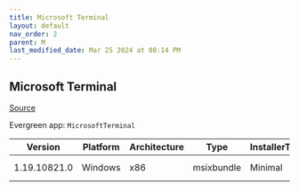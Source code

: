 ```yaml
---
title: Microsoft Terminal
layout: default
nav_order: 2
parent: M
last_modified_date: Mar 25 2024 at 08:14 PM
---
```


## Microsoft Terminal

[Source](https://github.com/microsoft/terminal/)

Evergreen app: `MicrosoftTerminal`

| Version      | Platform | Architecture | Type       | InstallerType | Date       | Size     | URI                                                                                                                                                                                                                                                                            |
| ------------ | -------- | ------------ | ---------- | ------------- | ---------- | -------- | ------------------------------------------------------------------------------------------------------------------------------------------------------------------------------------------------------------------------------------------------------------------------------ |
| 1.19.10821.0 | Windows  | x86          | msixbundle | Minimal       | 03/25/2024 | 21371711 | [https://github.com/microsoft/terminal/releases/download/v1.19.10821.0/Microsoft.WindowsTerminal_1.19.10821.0_8wekyb3d8bbwe.msixbundle](https://github.com/microsoft/terminal/releases/download/v1.19.10821.0/Microsoft.WindowsTerminal_1.19.10821.0_8wekyb3d8bbwe.msixbundle) |
